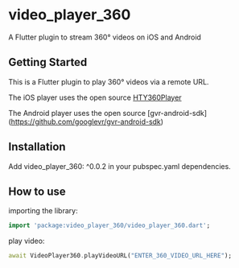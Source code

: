 # video_player_360

A Flutter plugin to stream 360° videos on iOS and Android

## Getting Started

This is a Flutter plugin to play 360° videos via a remote URL. 

The iOS player uses the open source [HTY360Player](https://github.com/hanton/HTY360Player)

The Android player uses the open source [gvr-android-sdk] (https://github.com/googlevr/gvr-android-sdk)

## Installation
Add video_player_360: ^0.0.2 in your pubspec.yaml dependencies.

## How to use #
importing the library:
``` dart
import 'package:video_player_360/video_player_360.dart';
```
play video:
``` dart
await VideoPlayer360.playVideoURL("ENTER_360_VIDEO_URL_HERE");
```